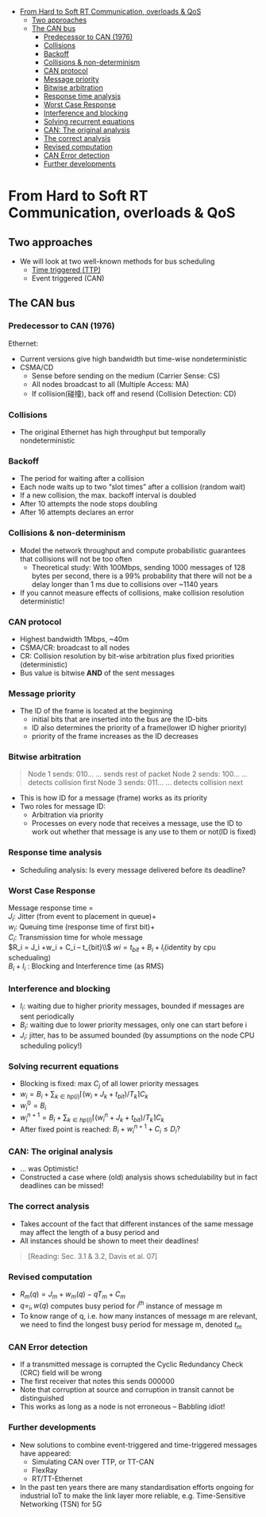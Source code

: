 - [From Hard to Soft RT Communication, overloads \& QoS](#from-hard-to-soft-rt-communication-overloads--qos)
  - [Two approaches](#two-approaches)
  - [The CAN bus](#the-can-bus)
    - [Predecessor to CAN (1976)](#predecessor-to-can-1976)
    - [Collisions](#collisions)
    - [Backoff](#backoff)
    - [Collisions \& non-determinism](#collisions--non-determinism)
    - [CAN protocol](#can-protocol)
    - [Message priority](#message-priority)
    - [Bitwise arbitration](#bitwise-arbitration)
    - [Response time analysis](#response-time-analysis)
    - [Worst Case Response](#worst-case-response)
    - [Interference and blocking](#interference-and-blocking)
    - [Solving recurrent equations](#solving-recurrent-equations)
    - [CAN: The original analysis](#can-the-original-analysis)
    - [The correct analysis](#the-correct-analysis)
    - [Revised computation](#revised-computation)
    - [CAN Error detection](#can-error-detection)
    - [Further developments](#further-developments)
# From Hard to Soft RT Communication, overloads & QoS
## Two approaches
* We will look at two well-known methods
for bus scheduling
  * [Time triggered (TTP)](Lecture5.md)
  * Event triggered (CAN)
## The CAN bus
### Predecessor to CAN (1976)
Ethernet:
* Current versions give high bandwidth
but time-wise nondeterministic
* CSMA/CD
  * Sense before sending on the medium
(Carrier Sense: CS)
  * All nodes broadcast to all (Multiple
Access: MA)
  * If collision(碰撞), back off and resend
(Collision Detection: CD)
### Collisions
* The original Ethernet has high
throughput but temporally
nondeterministic
### Backoff
* The period for waiting after a collision
* Each node waits up to two “slot times”
after a collision (random wait)
* If a new collision, the max. backoff
interval is doubled
* After 10 attempts the node stops
doubling
* After 16 attempts declares an error
### Collisions & non-determinism
* Model the network throughput and
compute probabilistic guarantees that
collisions will not be too often
  * Theoretical study: With 100Mbps, sending
1000 messages of 128 bytes per second,
there is a 99% probability that there will not
be a delay longer than 1 ms due to collisions
over ~1140 years
* If you cannot measure effects of
collisions, make collision resolution
deterministic!
### CAN protocol
* Highest bandwidth 1Mbps, ~40m
* CSMA/CR: broadcast to all nodes
* CR: Collision resolution by bit-wise
arbitration plus fixed priorities
(deterministic)
* Bus value is bitwise **AND** of the sent
messages
### Message priority
* The ID of the frame is located at the
beginning
  * initial bits that are inserted into the
bus are the ID-bits
  * ID also determines the priority of a
frame(lower ID higher priority)
  * priority of the frame increases as the
ID decreases 
### Bitwise arbitration
> Node 1 sends: 010...    ... sends rest of packet
> Node 2 sends: 100...    ... detects collision first
> Node 3 sends: 011...    ... detects collision next
* This is how ID for a message (frame)
works as its priority
* Two roles for message ID:
  * Arbitration via priority
  * Processes on every node that receives
a message, use the ID to work out
whether that message is any use to
them or not(ID is fixed)
### Response time analysis
* Scheduling analysis: Is every message
delivered before its deadline?
### Worst Case Response
Message response time =  
$J_i$: Jitter (from event to placement in queue)+   
$w_i$: Queuing time (response time of first bit)+   
$C_i$: Transmission time for whole message  
$R_i = J_i +w_i + C_i – t_{bit}\\$
$wi =t_{bit} + B_i + I_i$(identity by cpu schedualing)  
$B_i + I_i$ : Blocking and Interference time (as RMS)
### Interference and blocking
* $I_i$: waiting due to higher priority
messages, bounded if messages are
sent periodically
* $B_i$: waiting due to lower priority
messages, only one can start before i
* $J_i$: jitter, has to be assumed bounded
(by assumptions on the node CPU
scheduling policy!)
### Solving recurrent equations
* Blocking is fixed: max $C_j$ of all lower priority messages
* $w_i=B_i+\sum_{k\in hp(i)}\lceil (w_i+J_k+t_{bit})/T_k\rceil C_k$
* $w_i^0=B_i$
* $w_i^{n+1}=B_i+\sum_{k\in hp(i)}\lceil (w_i^n+J_k+t_{bit})/T_k\rceil C_k$
* After fixed point is reached: $B_i + w^{n+1}_i + C_i ≤ D_i ?$
### CAN: The original analysis
* … was Optimistic!
* Constructed a case where (old) analysis
shows schedulability but in fact
deadlines can be missed!
### The correct analysis
* Takes account of the fact that different
instances of the same message may
affect the length of a busy period
and
* All instances should be shown to meet
their deadlines!
> [Reading: Sec. 3.1 & 3.2, Davis et al. 07]
### Revised computation
* $R_m(q)=J_m+w_m(q)-qT_m+C_m$
* $q=_i, w(q)$ computes busy period for $i^{th}$
instance of message m
* To know range of q, i.e. how many
instances of message m are relevant,
we need to find the longest busy period
for message m, denoted $t_m$
### CAN Error detection
* If a transmitted message is corrupted the
Cyclic Redundancy Check (CRC) field will
be wrong
* The first receiver that notes this sends
000000
* Note that corruption at source and
corruption in transit cannot be
distinguished
* This works as long as a node is not
erroneous – Babbling idiot!
### Further developments
* New solutions to combine event-triggered and
time-triggered messages have appeared:
  * Simulating CAN over TTP, or TT-CAN
  * FlexRay
  * RT/TT-Ethernet
* In the past ten years there are many
standardisation efforts ongoing for
industrial IoT to make the link layer
more reliable, e.g. Time-Sensitive
Networking (TSN) for 5G